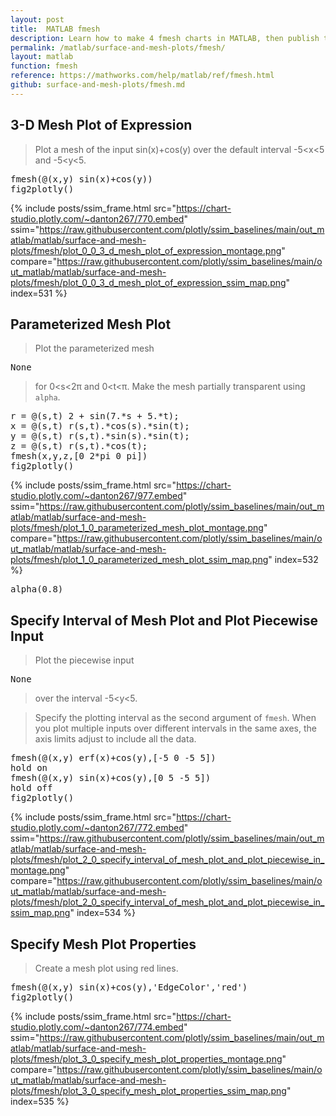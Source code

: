 ```yaml
---
layout: post
title:  MATLAB fmesh
description: Learn how to make 4 fmesh charts in MATLAB, then publish them to the Web with Plotly.
permalink: /matlab/surface-and-mesh-plots/fmesh/
layout: matlab
function: fmesh
reference: https://mathworks.com/help/matlab/ref/fmesh.html
github: surface-and-mesh-plots/fmesh.md
---
```


## 3-D Mesh Plot of Expression

> Plot a mesh of the input sin(x)+cos(y) over the default interval -5<x<5 and -5<y<5.

<pre class="mcode">fmesh(@(x,y) sin(x)+cos(y))
fig2plotly()</pre>
{% include posts/ssim_frame.html 
  src="https://chart-studio.plotly.com/~danton267/770.embed" 
  ssim="https://raw.githubusercontent.com/plotly/ssim_baselines/main/out_matlab/matlab/surface-and-mesh-plots/fmesh/plot_0_0_3_d_mesh_plot_of_expression_montage.png" 
  compare="https://raw.githubusercontent.com/plotly/ssim_baselines/main/out_matlab/matlab/surface-and-mesh-plots/fmesh/plot_0_0_3_d_mesh_plot_of_expression_ssim_map.png" 
  index=531
%}



<!--------------------- EXAMPLE BREAK ------------------------->

## Parameterized Mesh Plot

> Plot the parameterized mesh

> 

<pre class="mcode">None</pre>
> 

> for 0<s<2π and 0<t<π. Make the mesh partially transparent using `alpha`.

<pre class="mcode">r = @(s,t) 2 + sin(7.*s + 5.*t);
x = @(s,t) r(s,t).*cos(s).*sin(t);
y = @(s,t) r(s,t).*sin(s).*sin(t);
z = @(s,t) r(s,t).*cos(t);
fmesh(x,y,z,[0 2*pi 0 pi])
fig2plotly()</pre>
{% include posts/ssim_frame.html 
  src="https://chart-studio.plotly.com/~danton267/977.embed" 
  ssim="https://raw.githubusercontent.com/plotly/ssim_baselines/main/out_matlab/matlab/surface-and-mesh-plots/fmesh/plot_1_0_parameterized_mesh_plot_montage.png" 
  compare="https://raw.githubusercontent.com/plotly/ssim_baselines/main/out_matlab/matlab/surface-and-mesh-plots/fmesh/plot_1_0_parameterized_mesh_plot_ssim_map.png" 
  index=532
%}

<pre class="mcode">alpha(0.8)</pre>


<!--------------------- EXAMPLE BREAK ------------------------->

## Specify Interval of Mesh Plot and Plot Piecewise Input

> Plot the piecewise input

> 

<pre class="mcode">None</pre>
> 

> over the interval -5<y<5. 

> Specify the plotting interval as the second argument of `fmesh`. When you plot multiple inputs over different intervals in the same axes, the axis limits adjust to include all the data. 

<pre class="mcode">fmesh(@(x,y) erf(x)+cos(y),[-5 0 -5 5])
hold on
fmesh(@(x,y) sin(x)+cos(y),[0 5 -5 5])
hold off
fig2plotly()</pre>
{% include posts/ssim_frame.html 
  src="https://chart-studio.plotly.com/~danton267/772.embed" 
  ssim="https://raw.githubusercontent.com/plotly/ssim_baselines/main/out_matlab/matlab/surface-and-mesh-plots/fmesh/plot_2_0_specify_interval_of_mesh_plot_and_plot_piecewise_in_montage.png" 
  compare="https://raw.githubusercontent.com/plotly/ssim_baselines/main/out_matlab/matlab/surface-and-mesh-plots/fmesh/plot_2_0_specify_interval_of_mesh_plot_and_plot_piecewise_in_ssim_map.png" 
  index=534
%}



<!--------------------- EXAMPLE BREAK ------------------------->

## Specify Mesh Plot Properties

> Create a mesh plot using red lines.

<pre class="mcode">fmesh(@(x,y) sin(x)+cos(y),'EdgeColor','red')
fig2plotly()</pre>
{% include posts/ssim_frame.html 
  src="https://chart-studio.plotly.com/~danton267/774.embed" 
  ssim="https://raw.githubusercontent.com/plotly/ssim_baselines/main/out_matlab/matlab/surface-and-mesh-plots/fmesh/plot_3_0_specify_mesh_plot_properties_montage.png" 
  compare="https://raw.githubusercontent.com/plotly/ssim_baselines/main/out_matlab/matlab/surface-and-mesh-plots/fmesh/plot_3_0_specify_mesh_plot_properties_ssim_map.png" 
  index=535
%}



<!--------------------- EXAMPLE BREAK ------------------------->

